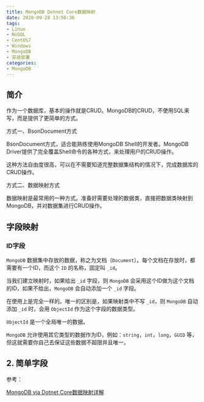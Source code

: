 ```yaml
---
title: MongoDB Dotnet Core数据映射
date: 2020-09-28 13:56:36
tags:
- Linux
- NoSQL
- CentOS7
- Windows
- MongoDB
- 安装部署
categories:
- MongoDB
---
```


## 简介

作为一个数据库，基本的操作就是CRUD。MongoDB的CRUD，不使用SQL来写，而是提供了更简单的方式。

方式一、BsonDocument方式

BsonDocument方式，适合能熟练使用MongoDB Shell的开发者。MongoDB Driver提供了完全覆盖Shell命令的各种方式，来处理用户的CRUD操作。

这种方法自由度很高，可以在不需要知道完整数据集结构的情况下，完成数据库的CRUD操作。

方式二、数据映射方式

数据映射是最常用的一种方式。准备好需要处理的数据类，直接把数据类映射到MongoDB，并对数据集进行CRUD操作。

## 字段映射

### ID字段

`MongoDB` 数据集中存放的数据，称之为文档（`Document`）。每个文档在存放时，都需要有一个ID，而这个 `ID` 的名称，固定叫 `_id`。

当我们建立映射时，如果给出 `_id` 字段，则 `MongoDB` 会采用这个ID做为这个文档的ID，如果不给出，`MongoDB` 会自动添加一个 `_id` 字段。 


在使用上是完全一样的。唯一的区别是，如果映射类中不写 `_id`，则 `MongoDB` 自动添加 `_id` 时，会用 `ObjectId` 作为这个字段的数据类型。

`ObjectId` 是一个全局唯一的数据。

`MongoDB` 允许使用其它类型的数据作为ID，例如：`string`，`int`，`long`，`GUID` 等，但这就需要你自己去保证这些数据不超限并且唯一。

## 2. 简单字段



参考：

[MongoDB via Dotnet Core数据映射详解](https://mp.weixin.qq.com/s/M3zdBDc2ci5xfL-fazTH7A)

